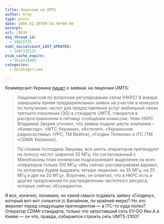 ```yaml
---
title: Лицензии на UMTS
author: Gray
type: posts
date: 2009-01-26T09:54:50+00:00
excerpt:
url: /9636
dsq_thread_id:
  - 19815725
esml_socialcount_LAST_UPDATED:
  - 1497225121
essb_cache_expire:
  - 1614314493
categories:
  - Uncategorized

---
```








Коммерсант-Украина <a href="http://kommersant.ua/doc.html?DocID=1108597&IssueId=7000034" target="_blank">пишет</a> о заявках на лицензии UMTS:

> Нацкомиссия по вопросам регулирования связи (НКРС) 8 января завершила прием предварительных заявок на участие в конкурсе по получению частот для предоставления услуг мобильной связи третьего поколения (3G) в стандарте UMTS, говорится в распространенном в пятницу сообщении комиссии. Член НКРС Владимир Зверев уточнил, что заявки подали шесть компаний – &#171;Киевстар&#187;, &#171;МТС-Украина&#187;, &#171;Астелит&#187;, &#171;Украинские радиосистемы&#187; (УРС; ТМ Beeline), &#171;Голден Телеком&#187; и ITC (ТМ &#171;CDMA Украина&#187;).
> 
> По словам господина Зверева, все шесть операторов претендуют на полосу частот шириной 35 МГц. Но согласованный с Минобороны план конверсии подразумевает выделение на всех операторов только 100 МГц: &#171;Мы сейчас рассматриваем вариант, по которому будем выдавать четыре лицензии: на 35 МГц, на 25 МГц и две на 20 МГц&#187;. Впрочем, он отметил, что в НКРС есть и другие предложения по распределению частотного ресурса, которые сейчас обсуждаются.

Я все, конечно, понимаю, но какой смысл подавать заявку &#171;Голдену&#187;, который вот-вот сольется (с Билайном, по крайней мере)? Но это меркнет перед следующим претендентом &#8212; а ITC-то куда полез? Оператор CDMA-стандарта, только что запустивший сеть EV-DO Rev.A в Киеве &#8212; он что, правда, собирается строить сеть UMTS-2100?